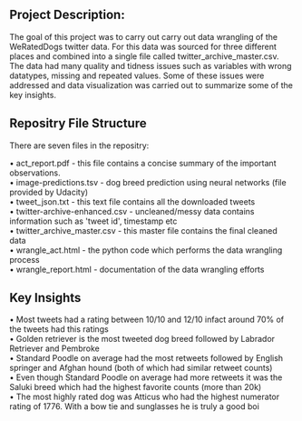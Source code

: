 ## Project Description:

The goal of this project was to carry out carry out data wrangling of the WeRatedDogs twitter data. For this data was sourced for three different places and combined into a single file called twitter_archive_master.csv. The data had many quality and tidness issues such as variables with wrong datatypes, missing and repeated values. Some of these issues were addressed and data visualization was carried out to summarize some of the key insights.


## Repositry File Structure

There are seven files in the repositry:<br>

• act_report.pdf - this file contains a concise summary of the important observations. <br>
• image-predictions.tsv - dog breed prediction using neural networks (file provided by Udacity) <br>
• tweet_json.txt - this text file contains all the downloaded tweets <br>
• twitter-archive-enhanced.csv - uncleaned/messy data contains information such as 'tweet id', timestamp etc <br>
• twitter_archive_master.csv - this master file contains the final cleaned data <br>
• wrangle_act.html - the python code which performs the data wrangling process<br>
• wrangle_report.html - documentation of the data wrangling efforts<br>

## Key Insights

• Most tweets had a rating between 10/10 and 12/10 infact around 70% of the tweets had this ratings <br>
• Golden retriever is the most tweeted dog breed followed by Labrador Retriever and Pembroke <br>
• Standard Poodle on average had the most retweets followed by English springer and Afghan hound (both of which had similar retweet counts) <br>
• Even though Standard Poodle on average had more retweets it was the Saluki breed which had the highest favorite counts (more than 20k) <br>
• The most highly rated dog was Atticus who had the highest numerator rating of 1776. With a bow tie and sunglasses he is truly a good boi <br>
